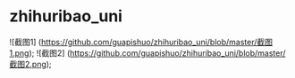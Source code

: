 # zhihuribao_uni
![截图1] (https://github.com/guapishuo/zhihuribao_uni/blob/master/截图1.png);
![截图2] (https://github.com/guapishuo/zhihuribao_uni/blob/master/截图2.png);
